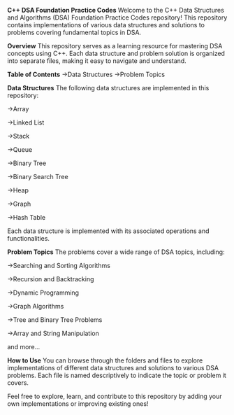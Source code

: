 **C++ DSA Foundation Practice Codes**
Welcome to the C++ Data Structures and Algorithms (DSA) Foundation Practice Codes repository! This repository contains implementations of various data structures and solutions to problems covering fundamental topics in DSA.

**Overview**
This repository serves as a learning resource for mastering DSA concepts using C++. Each data structure and problem solution is organized into separate files, making it easy to navigate and understand.

**Table of Contents**
->Data Structures
->Problem Topics

**Data Structures**
The following data structures are implemented in this repository:

->Array

->Linked List

->Stack

->Queue

->Binary Tree

->Binary Search Tree

->Heap

->Graph

->Hash Table

Each data structure is implemented with its associated operations and functionalities.

**Problem Topics**
The problems cover a wide range of DSA topics, including:

->Searching and Sorting Algorithms

->Recursion and Backtracking

->Dynamic Programming

->Graph Algorithms

->Tree and Binary Tree Problems

->Array and String Manipulation

and more...

**How to Use**
You can browse through the folders and files to explore implementations of different data structures and solutions to various DSA problems. Each file is named descriptively to indicate the topic or problem it covers.

Feel free to explore, learn, and contribute to this repository by adding your own implementations or improving existing ones!
